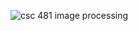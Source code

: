 ![csc 481 image processing](https://github.com/user-attachments/assets/2454f8f6-e17e-40c6-948b-90bd7530bb5d)
